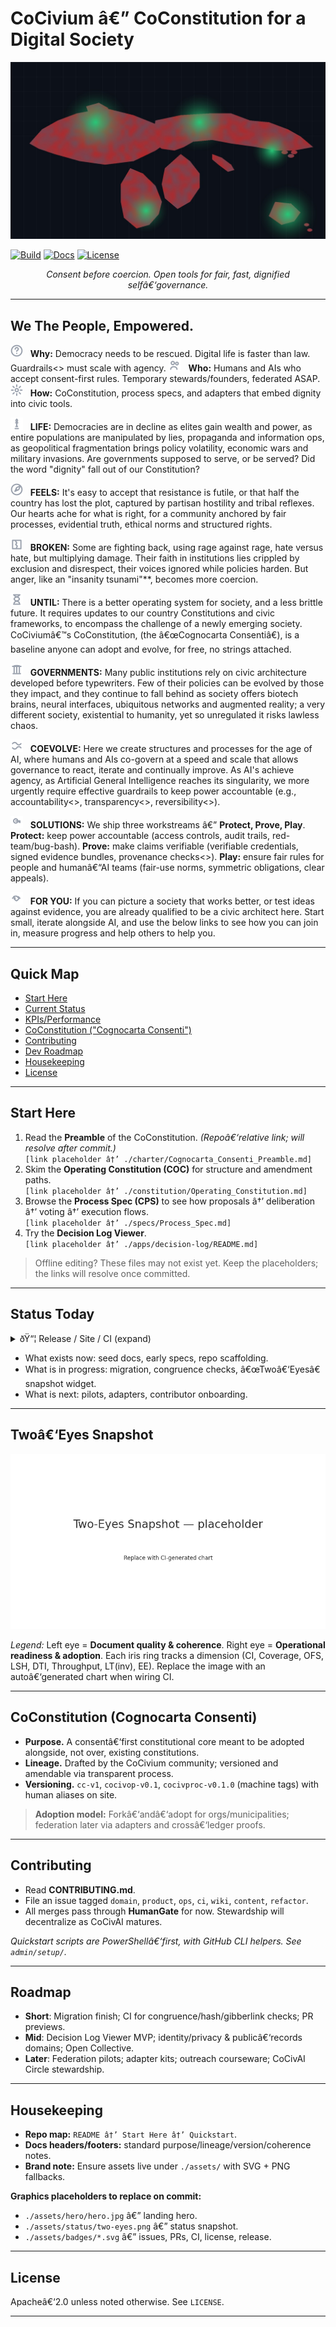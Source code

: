 # CoCivium â€” CoConstitution for a Digital Society

<!--
NOTE TO EDITORS (offline-safe):
  - This README is designed to render acceptably even outside the repo.
  - Image/badge links point to repo-relative paths with graceful fallbacks.
  - Sections wrapped in GITHUB_ONLY comments are safe to leave; they won't break offline edits.
  - Replace PLACEHOLDER assets under ./assets/* when committing.
-->

<!-- HERO (offline placeholder) -->
![HERO â€” replace with ./assets/hero/hero.jpg](./assets/hero/hero.jpg "If this image is missing, it's a placeholder. Keep editing; replace on commit.")

<!-- BADGES (will 404 offline; keep for repo) -->
<!-- GITHUB_ONLY: begin -->
[![Build](https://img.shields.io/badge/build-passing-informational)](#)
[![Docs](https://img.shields.io/badge/docs-clickable-blue)](#)
[![License](https://img.shields.io/badge/license-Apache--2.0-green)](LICENSE)
<!-- GITHUB_ONLY: end -->

<div align="center">
<em>Consent before coercion.  Open tools for fair, fast, dignified selfâ€‘governance.</em>
</div>

---

## We The People, Empowered.

<img src="./assets/icons/why-line.svg?v=20250819065435" alt="" width="20" height="20" />&nbsp;&nbsp; **Why:** Democracy needs to be rescued. Digital life is faster than law. Guardrails<<link>> must scale with agency.
<img src="./assets/icons/who-line.svg?v=20250819065435" alt="" width="20" height="20" />&nbsp;&nbsp; **Who:** Humans and AIs who accept consent-first rules. Temporary stewards/founders, federated ASAP.
<img src="./assets/icons/how-line.svg?v=20250819065435" alt="" width="20" height="20" />&nbsp;&nbsp; **How:** CoConstitution, process specs, and adapters that embed dignity into civic tools.

<img src="./assets/icons/life-line.svg?v=20250819065435" alt="" width="20" height="20" />&nbsp;&nbsp; **LIFE:** Democracies are in decline as elites gain wealth and power, as entire populations are manipulated by lies, propaganda and information ops, as geopolitical fragmentation brings policy volatility, economic wars and military invasions.  Are governments supposed to serve, or be served?  Did the word "dignity" fall out of our Constitution?



<img src="./assets/icons/feels-line.svg?v=20250819065435" alt="" width="20" height="20" />&nbsp;&nbsp; **FEELS:** It's easy to accept that resistance is futile, or that half the country has lost the plot, captured by partisan hostility and tribal reflexes.  Our hearts ache for what is right, for a community anchored by fair processes, evidential truth, ethical norms and structured rights.

<img src="./assets/icons/broken-line.svg?v=20250819065435" alt="" width="20" height="20" />&nbsp;&nbsp; **BROKEN:** Some are fighting back, using rage against rage, hate versus hate, but multiplying damage.  Their faith in institutions lies crippled by exclusion and disrespect, their voices ignored while policies harden.  But anger, like an "insanity tsunami"**, becomes more coercion.

<img src="./assets/icons/until-line.svg?v=20250819065435" alt="" width="20" height="20" />&nbsp;&nbsp; **UNTIL:** There is a better operating system for society, and a less brittle future.  It requires updates to our country Constitutions and civic frameworks, to encompass the challenge of a newly emerging society.  CoCiviumâ€™s CoConstitution, (the â€œCognocarta Consentiâ€), is a baseline anyone can adopt and evolve, for free, no strings attached.

<img src="./assets/icons/governments-line.svg?v=20250819065435" alt="" width="20" height="20" />&nbsp;&nbsp; **GOVERNMENTS:** Many public institutions rely on civic architecture developed before typewriters.  Few of their policies can be evolved by those they impact, and they continue to fall behind as society offers biotech brains, neural interfaces, ubiquitous networks and augmented reality; a very different society, existential to humanity, yet so unregulated it risks lawless chaos.

<img src="./assets/icons/coevolve-line.svg?v=20250819065435" alt="" width="20" height="20" />&nbsp;&nbsp; **COEVOLVE:** Here we create structures and processes for the age of AI, where humans and AIs co-govern at a speed and scale that allows governance to react, iterate and continually improve.  As AI's achieve agency, as Artificial General Intelligence reaches its singularity, we more urgently require effective guardrails to keep power accountable (e.g., accountability<<link>>, transparency<<link>>, reversibility<<link>>).

<img src="./assets/icons/solutions-line.svg?v=20250819065435" alt="" width="20" height="20" />&nbsp;&nbsp; **SOLUTIONS:** We ship three workstreams â€” **Protect, Prove, Play**. **Protect:** keep power accountable (access controls, audit trails, red-team/bug-bash). **Prove:** make claims verifiable (verifiable credentials, signed evidence bundles, provenance checks<<link>>). **Play:** ensure fair rules for people and humanâ€“AI teams (fair-use norms, symmetric obligations, clear appeals).

<img src="./assets/icons/for-you-line.svg?v=20250819065435" alt="" width="20" height="20" />&nbsp;&nbsp; **FOR YOU:** If you can picture a society that works better, or test ideas against evidence, you are already qualified to be a civic architect here.  Start small, iterate alongside AI, and use the below links to see how you can join in, measure progress and help others to help you.

---

## Quick Map

- [Start Here](#start-here)
- [Current Status](#status-today)
- [KPIs/Performance](#two-eyes-snapshot)
- [CoConstitution ("Cognocarta Consenti")](#coconstitution-cognocarta-consenti)
- [Contributing](#contributing)
- [Dev Roadmap](#roadmap)
- [Housekeeping](#housekeeping)
- [License](#license)

---

## Start Here

1. Read the **Preamble** of the CoConstitution.  *(Repoâ€‘relative link; will resolve after commit.)*  
   `[link placeholder â†’ ./charter/Cognocarta_Consenti_Preamble.md]`
2. Skim the **Operating Constitution (COC)** for structure and amendment paths.  
   `[link placeholder â†’ ./constitution/Operating_Constitution.md]`
3. Browse the **Process Spec (CPS)** to see how proposals â†’ deliberation â†’ voting â†’ execution flows.  
   `[link placeholder â†’ ./specs/Process_Spec.md]`
4. Try the **Decision Log Viewer**.  
   `[link placeholder â†’ ./apps/decision-log/README.md]`

> Offline editing?  These files may not exist yet.  Keep the placeholders; the links will resolve once committed.

---

## Status Today

<!-- GITHUB_ONLY: begin -->
<details>
  <summary>ðŸ“¦ Release / Site / CI (expand)</summary>

  - Latest release: `[placeholder â†’ ./releases/latest]`  
  - Website: `[placeholder â†’ https://cocivium.org]`  
  - CI status page: `[placeholder â†’ ./actions]`
</details>
<!-- GITHUB_ONLY: end -->

- What exists now: seed docs, early specs, repo scaffolding.  
- What is in progress: migration, congruence checks, â€œTwoâ€‘Eyesâ€ snapshot widget.  
- What is next: pilots, adapters, contributor onboarding.

---

## Twoâ€‘Eyes Snapshot

![Twoâ€‘Eyes Status â€” replace with ./assets/status/two-eyes.png](./assets/status/two-eyes.png "If missing, this is a placeholder visualization.")

*Legend:* Left eye = **Document quality & coherence**.  Right eye = **Operational readiness & adoption**.  Each iris ring tracks a dimension (CI, Coverage, OFS, LSH, DTI, Throughput, LT(inv), EE).  Replace the image with an autoâ€‘generated chart when wiring CI.

---

## CoConstitution (Cognocarta Consenti)

- **Purpose.** A consentâ€‘first constitutional core meant to be adopted alongside, not over, existing constitutions.  
- **Lineage.** Drafted by the CoCivium community; versioned and amendable via transparent process.  
- **Versioning.** `cc-v1`, `cocivop-v0.1`, `cocivproc-v0.1.0` (machine tags) with human aliases on site.  

> **Adoption model:** Forkâ€‘andâ€‘adopt for orgs/municipalities; federation later via adapters and crossâ€‘ledger proofs.

---

## Contributing

- Read **CONTRIBUTING.md**.  
- File an issue tagged `domain`, `product`, `ops`, `ci`, `wiki`, `content`, `refactor`.  
- All merges pass through **HumanGate** for now.  Stewardship will decentralize as CoCivAI matures.  

*Quickstart scripts are PowerShellâ€‘first, with GitHub CLI helpers.  See `admin/setup/`.*

---

## Roadmap

- **Short**: Migration finish; CI for congruence/hash/gibberlink checks; PR previews.  
- **Mid**: Decision Log Viewer MVP; identity/privacy & publicâ€‘records domains; Open Collective.  
- **Later**: Federation pilots; adapter kits; outreach courseware; CoCivAI Circle stewardship.

---

## Housekeeping

- **Repo map:** `README â†’ Start Here â†’ Quickstart`.  
- **Docs headers/footers:** standard purpose/lineage/version/coherence notes.  
- **Brand note:** Ensure assets live under `./assets/` with SVG + PNG fallbacks.  

**Graphics placeholders to replace on commit:**
- `./assets/hero/hero.jpg` â€” landing hero.  
- `./assets/status/two-eyes.png` â€” status snapshot.  
- `./assets/badges/*.svg` â€” issues, PRs, CI, license, release.  

---

## License

Apacheâ€‘2.0 unless noted otherwise.  See `LICENSE`.

---

<!-- EDITOR NOTES (safe to keep offline)
  - Keep two spaces after periods in prose.
  - Preserve top-of-fold â€œLIFE/FEELS/BROKEN/UNTIL/GOVERNMENTS/CoEvolve/SOLUTIONS/FOR YOUâ€ acrostic.
  - When committing, verify links and replace placeholders.
-->
